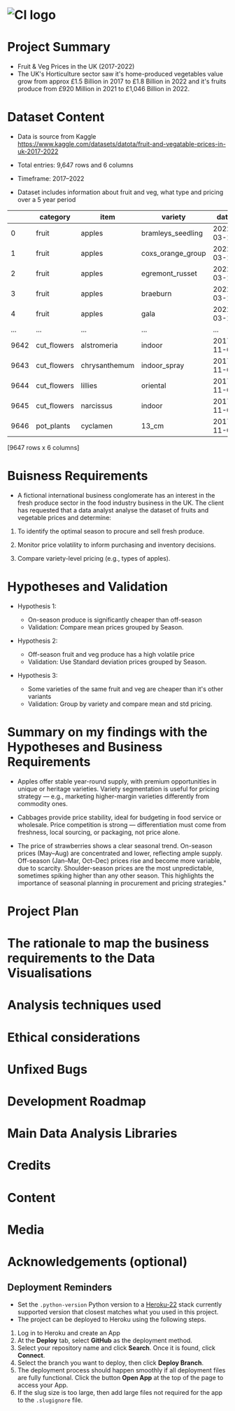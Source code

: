 # ![CI logo](https://codeinstitute.s3.amazonaws.com/fullstack/ci_logo_small.png)

# Project Summary 

- Fruit & Veg Prices in the UK (2017-2022)
- The UK's Horticulture sector saw it's home-produced vegetables value grow from approx £1.5 Billion in 2017 to £1.8 Billion in 2022 and it's fruits produce from £920 Million in 2021 to £1,046 Billion in 2022. 

# Dataset Content

- Data is source from Kaggle https://www.kaggle.com/datasets/datota/fruit-and-vegatable-prices-in-uk-2017-2022

- Total entries: 9,647 rows and 6 columns

- Timeframe: 2017–2022

- Dataset includes information about fruit and veg, what type and pricing over a 5 year period


|           | category           | item        | variety          | date         | price      | unit | 
|-----------|--------------------|-------------|------------------|--------------|------------|------|
|0          | fruit              |      apples |bramleys_seedling |2022-03-11    |  2.05      |  kg  |
|1          | fruit              |      apples |coxs_orange_group |2022-03-11    |  1.22      |  kg  |
|2          | fruit              |      apples |  egremont_russet |2022-03-11    |  1.14      |  kg  |
|3          | fruit              |      apples |         braeburn |2022-03-11    |  1.05      |  kg  |
|4          | fruit              |      apples |             gala |2022-03-11    |  1.03      |  kg  |
|...        |   ...              |         ... |              ... |       ...    |   ...      | ...  |
|9642       | cut_flowers        | alstromeria |           indoor |2017-11-03    |  0.27      | stem |
|9643       | cut_flowers        |chrysanthemum|     indoor_spray |2017-11-03    |  0.22      | stem |
|9644       | cut_flowers        |      lillies|         oriental |2017-11-03    |  0.70      | stem |
|9645       | cut_flowers        |    narcissus|           indoor |2017-11-03    |  0.06      | stem |
|9646       | pot_plants         |     cyclamen|            13_cm |2017-11-03    |  0.75      | unit |

[9647 rows x 6 columns]


# Buisness Requirements

- A fictional international business conglomerate has an interest in the fresh produce sector in the food industry business in the UK. The client has requested that a data analyst analyse the dataset of fruits and vegetable prices and determine:

1. To identify the optimal season to procure and sell fresh produce.

2. Monitor price volatility to inform purchasing and inventory decisions.

3. Compare variety-level pricing (e.g., types of apples).


# Hypotheses and Validation

- Hypothesis 1:
    - On-season produce is significantly cheaper than off-season
    - Validation: Compare mean prices grouped by Season.

- Hypothesis 2:
    - Off-season fruit and veg produce has a high volatile price
    - Validation: Use Standard deviation prices grouped by Season.

- Hypothesis 3:
    - Some varieties of the same fruit and veg are cheaper than it's other variants
    - Validation: Group by variety and compare mean and std pricing. 


# Summary on my findings with the Hypotheses and Business Requirements

- Apples offer stable year-round supply, with premium opportunities in unique or heritage varieties. Variety segmentation is useful for pricing strategy — e.g., marketing higher-margin varieties differently from commodity ones.

- Cabbages provide price stability, ideal for budgeting in food service or wholesale. Price competition is strong — differentiation must come from freshness, local sourcing, or packaging, not price alone.

- The price of strawberries shows a clear seasonal trend. On-season prices (May–Aug) are concentrated and lower, reflecting ample supply. Off-season (Jan–Mar, Oct–Dec) prices rise and become more variable, due to scarcity. Shoulder-season prices are the most unpredictable, sometimes spiking higher than any other season. This highlights the importance of seasonal planning in procurement and pricing strategies."


# Project Plan


# The rationale to map the business requirements to the Data Visualisations


# Analysis techniques used


# Ethical considerations


# Unfixed Bugs


# Development Roadmap


# Main Data Analysis Libraries


# Credits


# Content


# Media


# Acknowledgements (optional)


## Deployment Reminders

* Set the `.python-version` Python version to a [Heroku-22](https://devcenter.heroku.com/articles/python-support#supported-runtimes) stack currently supported version that closest matches what you used in this project.
* The project can be deployed to Heroku using the following steps.

1. Log in to Heroku and create an App
2. At the **Deploy** tab, select **GitHub** as the deployment method.
3. Select your repository name and click **Search**. Once it is found, click **Connect**.
4. Select the branch you want to deploy, then click **Deploy Branch**.
5. The deployment process should happen smoothly if all deployment files are fully functional. Click the button **Open App** at the top of the page to access your App.
6. If the slug size is too large, then add large files not required for the app to the `.slugignore` file.

